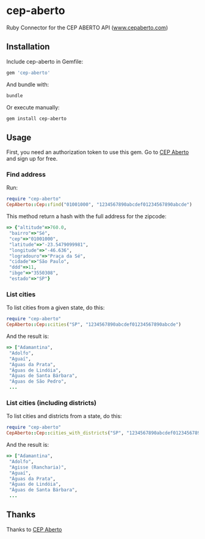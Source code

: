 # cep-aberto
Ruby Connector for the CEP ABERTO API (www.cepaberto.com)

## Installation
Include cep-aberto in Gemfile:
```ruby
gem 'cep-aberto'
```
And bundle with:
```bash
bundle
```
Or execute manually:
```bash
gem install cep-aberto
```

## Usage
First, you need an authorization token to use this gem. Go to [CEP Aberto](http://www.cepaberto.com/)
and sign up for free.

### Find address
Run:
```ruby
require "cep-aberto"
CepAberto::Cep::find("01001000", "1234567890abcdef01234567890abcde")
```

This method return a hash with the full address for the zipcode:
```ruby
=> {"altitude"=>760.0,
 "bairro"=>"Sé",
 "cep"=>"01001000",
 "latitude"=>"-23.5479099981",
 "longitude"=>"-46.636",
 "logradouro"=>"Praça da Sé",
 "cidade"=>"São Paulo",
 "ddd"=>11,
 "ibge"=>"3550308",
 "estado"=>"SP"}
```

### List cities
To list cities from a given state, do this:
```ruby
require "cep-aberto"
CepAberto::Cep::cities("SP", "1234567890abcdef01234567890abcde")
```
And the result is:
```ruby
=> ["Adamantina",
 "Adolfo",
 "Aguaí",
 "Águas da Prata",
 "Águas de Lindóia",
 "Águas de Santa Bárbara",
 "Águas de São Pedro",
 ...
```
### List cities (including districts)
To list cities and districts from a state, do this:
```ruby
require "cep-aberto"
CepAberto::Cep::cities_with_districts("SP", "1234567890abcdef01234567890abcde")
```
And the result is:
```ruby
=> ["Adamantina",
 "Adolfo",
 "Agisse (Rancharia)",
 "Aguaí",
 "Águas da Prata",
 "Águas de Lindóia",
 "Águas de Santa Bárbara",
 ...
```



## Thanks

Thanks to [CEP Aberto](http://www.cepaberto.com)
